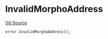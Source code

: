 # InvalidMorphoAddress
[Git Source](https://github.com/OasisDEX/summer-earn-protocol/blob/f5de2d90d66614e7bd59fd42a9d06b870fe474cd/src/contracts/arks/MorphoArk.sol)


```solidity
error InvalidMorphoAddress();
```

